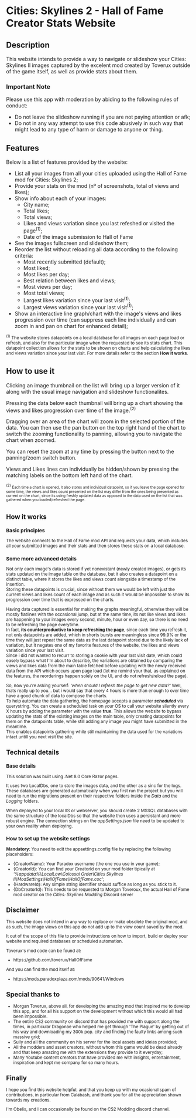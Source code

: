 
# <h1>Cities: Skylines 2 - Hall of Fame Creator Stats Website</h1>
## <h2>Description</h2>
<p>This website intends to provide a way to navigate or slideshow your Cities: Skylines II images captured by the excelent mod created by Toverux outside of the game itself, as well as provide stats about them.</p>

### <h3>Important Note</h3>
<p>Please use this app with moderation by abiding to the following rules of conduct:
  <ul>
    <li>Do not leave the slideshow running if you are not paying attention or afk;</li>
    <li>Do not in any way attempt to use this code abusively in such way that might lead to any type of harm or damage to anyone or thing.</li>
  </ul>
</p>

## <h2>Features</h2>
<p>Below is a list of features provided by the website:
  <ul>
    <li>List all your images from all your cities uploaded using the Hall of Fame mod for Cities: Skylines 2;</li>
    <li>Provide your stats on the mod (nº of screenshots, total of views and likes);</li>
    <li>Show info about each of your images:
      <ul>
        <li>City name;</li>
        <li>Total likes;</li>
        <li>Total views;</li>
        <li>Likes and views variation since you last refeshed or visited the page<sup>(1)</sup>;</li>
        <li>Date of the image submission to Hall of Fame</li>
      </ul>
    </li>
    <li>See the images fullscreen and slideshow them;</li>
    <li>Reorder the list without reloading all data according to the following criteria:
      <ul>
        <li>Most recently submitted (default);</li>
        <li>Most liked;</li>
        <li>Most likes per day;</li>  
        <li>Best relation between likes and views;</li>
        <li>Most views per day;</li>
        <li>Most total views;</li>
        <li>Largest likes variation since your last visit<sup>(1)</sup>;</li>
        <li>Largest views variation since your last visit<sup>(1)</sup>;</li>
      </ul>
    </li>
    <li>Show an interactive line graph/chart with the image's views and likes progression over time (can suppress each line individually and can zoom in and pan on chart for enhanced detail);</li>
  </ul>

  <sub><sup>(1)</sup> The website stores datapoints on a local database for all images on each page load or refresh, and also for the particular image when the requested to see its stats chart. This datapoint collection allows for the stats to be shown on charts and help calculating the likes and views variation since your last visit. For more datails refer to the section <strong>How it works</strong>.<sub>
</p>

## <h2>How to use it</h2>
<p>Clicking an image thumbnail on the list will bring up a larger version of it along with the usual image navigation and slideshow functionalites.</p>
<p>Pressing the data below each thumbnail will bring up a chart showing the views and likes progression over time of the image.<sup>(2)</sup></p>
<p>Dragging over an area of the chart will zoom in the selected portion of the data. You can then use the pan button on the top right hand of the chart to switch the zooming functionality to panning, allowing you to navigate the chart when zoomed.</p>
<p>You can reset the zoom at any time by pressing the button next to the panning/zoom switch button.</p>
<p>Views and Likes lines can individually be hidden/shown by pressing the matching labels on the bottom left hand of the chart.<p>
<sub><sup>(2)</sup> <small>Each time a chart is opened, it also stores and individual datapoint, so if you leave the page opened for some time, the views and likes count presented on the list may differ from the ones being presented as current on the chart, since its using freshly updated data as opposed to the data used on the list that was gathered when you loaded/refreshed the page.</sub>

## <h2>How it works</h2>
### <h3>Basic principles</h3>
<p>
  The website connects to the Hall of Fame mod API and requests your data, which includes all your submitted images and their stats and then stores these stats on a local database.
</p>

### <h3>Some more advanced details</h3>
<p>
  Not only each image's data is stored if yet nonexistant (newly created images), or gets its stats updated on the image table on the database, but it also creates a datapoint on a distinct table, where it stores the likes and views count alongside a timestamp of the insertion.<br/>
  Storing these datapoints is crucial, since without them we would be left with just the current views and likes count of each image and as such it would be impossible to show its progression over time that is expressed on the charts.

  Having data captured is essential for making the graphs meaningful, otherwise they will be mostly flatlines with the occasional jump, but at the same time, its not like views and likes are happening to your images every second, minute, hour or even day, so there is no need to be refreshing the page everytime.<br/> 
  In fact, <strong><underline>its counterproductive to keep refreshing the page</underline></strong>, since each time you refresh it, not only datapoints are added, which in shorts bursts are meaningless since 99.9% or the time they will just repeat the same data as the last datapoint stored due to the likely lack of variation, but it negates one of my favorite features of the website, the likes and views variation since your last visit.<br/>
  Since i did not wanted to recurr to storing a cookie with your last visit date, which could easely bypass what I'm about to describe, the variations are obtained by comparing the views and likes data from the main table fetched before updating with the newly received data from the API which occurs upon page load (let me remind your that, as explained on the features, the reorderings happen solely on the UI, and do not refresh/reload the page).
  
  So, now you're asking yourself: <i>'when should I refresh the page to get new data?'</i> Well, thats really up to you... but i would say that every 4 hours is more than enough to over time have a good chunk of data to compose the charts.<br/>
  To help automate the data gathering, the homepage accepts a parameter <strong><i>scheduled</i></strong> via querystring. You can create a scheduled task on your OS to call your website silently every X hours by adding the parameter with the value <strong>true</strong>. This allows the website to bypass updating the stats of the existing images on the main table, only creating datapoints for them on the datapoints table, while still adding any image you might have submitted in the meantime.<br/>
  This enables datapoints gathering while still maintaining the data used for the variations intact untill you next visit the site.
</p>

## <h2>Technical details</h2>
### <h3>Base details</h3>
<p>This solution was built using .Net 8.0 Core Razor pages.</p>
<p>It uses two LocalDbs, one to store the images data, and the other as a sinc for the logs. These databases are generated automatically when you first run the project but you will need to run the migrations present on their respective folders inside the <i>Data</i> and the <i>Logging</i> folders.</p>
<p>When deployed to your local IIS or webserver, you should create 2 MSSQL databases with the same structure of the localDbs so that the website then uses a persistant and more robust engine. The connection strings on the <i>appSettings.json</i> file need to be updated to your own reality when deploying.</p>

### <h3>How to set up the website settings</h3>
<p><strong>Mandatory: </strong>You need to edit the appsettings.config file by replacing the following placeholders:
  <ul>
    <li>{CreatorName}: Your Paradox username (the one you use in your game);</li>
    <li>{CreatorId}: You can find your CreatorId on your mod folder tipically at <em>'%appdata%\LocalLow\Colossal Order\Cities Skylines II\ModSettings\HallOfFame\HallOfFame.coc'</em>;</li>
    <li>{HardwareId}: Any simple string identifier should suffice as long as you stick to it.</li>
    <li>{DbCreatorId}: This needs to be requested to Morgan Toveroux, the actual Hall of Fame mod creator on the <em>Cities: Skylines Modding</em> Discord server</li>
  </ul>
</p>

## <h2>Disclaimer</h2>
<p>This website does not intend in any way to replace or make obsolete the original mod, and as such, the image views on this app do not add up to the view count saved by the mod.</p>
<p>It out of the scope of this file to provide instructions on how to import, build or deploy your website and required databases or scheduled automation.</p>
<p>
  Toverux's mod code can be found at:
  <ul>
    <li>https://github.com/toverux/HallOfFame</li>
  </ul>
  
  And you can find the mod itself at:
  <ul>
    <li>https://mods.paradoxplaza.com/mods/90641/Windows</li>
  </ul>  
</p>

## <h2>Special thanks to</h2>
<ul>
  <li>Morgan Toverux, above all, for developing the amazing mod that inspired me to develop this app, and for all his support on the development without which this would all had been impossible.</li>
  <li>The entire CS2 community on discord that has provided me with support along the times, in particular Dragonae who helped me get through 'The Plague' by getting out of his way and downloading my 300k pop. city and finding the faulty links among such massive grid;</li>
  <li>Sully and all the community on his server for the local assets and ideias provided;</li>
  <li>All the modders and asset creators, without whom this game would be dead already and that keep amazing me with the extensions they provide to it everyday;</li>
  <li>Many Youtube content creators that have provided me with insights, entertainment, inspiration and kept me company for so many hours.</li>
</ul>

## <h2>Finally</h2>
<p>I hope you find this website helpful, and that you keep up with my ocasional spam of contributions, in particular from Calabash, and thank you for all the appreciation shown towards my creations.</p>
<p>I'm Obelix, and I can occasionally be found on the CS2 Modding discord channel.</p>
